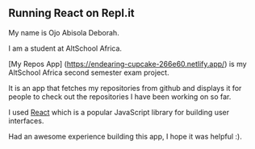 ## Running React on Repl.it

My name is Ojo Abisola Deborah.

I am a student at AltSchool Africa.

[My Repos App] (https://endearing-cupcake-266e60.netlify.app/) is my AltSchool Africa second semester exam project.

It is an app that fetches my repositories from github and displays it for people to check out the repositories I have been working on so far.

I used [React](https://reactjs.org/) which is a popular JavaScript library for building user interfaces.

Had an awesome experience building this app, I hope it was helpful :).
